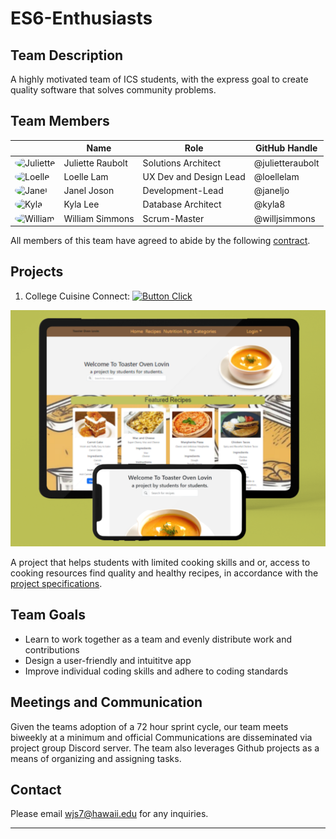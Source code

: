 # ES6-Enthusiasts

## Team Description

A highly motivated team of ICS students, with the express goal to create quality software that solves community problems.

## Team Members

|                                                                                                                        | Name             | Role                   | GitHub Handle    |
|------------------------------------------------------------------------------------------------------------------------|------------------|------------------------|------------------|
| <img src="https://github.com/julietteraubolt.png" alt="Juliette" width="100" height="100" style="border-radius: 50%;"> | Juliette Raubolt | Solutions Architect    | @julietteraubolt |
| <img src="https://github.com/loellelam.png" alt="Loelle" width="100" height="100" style="border-radius: 50%;">         | Loelle Lam       | UX Dev and Design Lead | @loellelam       |
| <img src="https://github.com/janeljo.png" alt="Janel" width="100" height="100" style="border-radius: 50%;">            | Janel Joson      | Development-Lead       | @janeljo         |
| <img src="https://github.com/kyla8.png" alt="Kyla" width="100" height="100" style="border-radius: 50%;">               | Kyla Lee         | Database Architect     | @kyla8           |
| <img src="https://github.com/willjsimmons.png" alt="William" width="100" height="100" style="border-radius: 50%;">     | William Simmons  | Scrum-Master           | @willjsimmons    |
 
All members of this team have agreed to abide by the following [contract](https://docs.google.com/document/d/1o7tGRP024l86Usm7qH7RX9-gTofHFc-ff8x5b5ZbVPA/edit?usp=sharing).

## Projects

1. College Cuisine Connect: [![Button Click]](https://es6-enthusiasts.github.io/CollegeCuisineConnection/) 

<img src="/images/MockupCrop.png">

A project that helps students with limited cooking skills and or, access to cooking resources
find quality and healthy recipes, in accordance with the [project specifications](https://courses.ics.hawaii.edu/ics314f23/morea/final-project/reading-project-toaster-oven-lovin.html).


## Team Goals

- Learn to work together as a team and evenly distribute work and contributions
- Design a user-friendly and intuititve app
- Improve individual coding skills and adhere to coding standards


## Meetings and Communication

Given the teams adoption of a 72 hour sprint cycle, our team meets biweekly at a minimum and official Communications are disseminated via project group Discord server. The team also leverages Github projects as a means of organizing and assigning tasks.

## Contact

Please email [wjs7@hawaii.edu](wjs7@hawaii.edu) for any inquiries.

---
<!---------------------------------------------------------------------------->

[Button Click]: https://img.shields.io/badge/Click_Me!-37a779?style=for-the-badge

